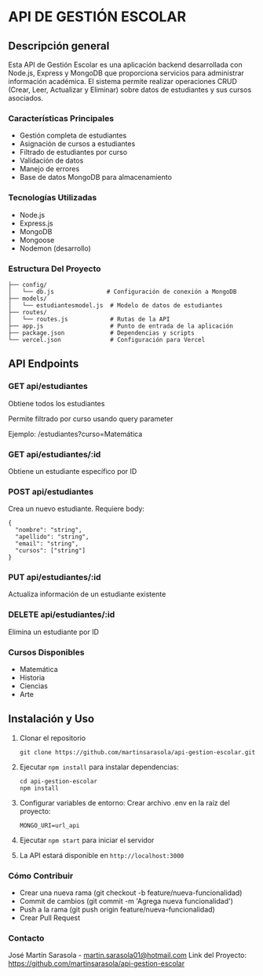 # API DE GESTIÓN ESCOLAR
## Descripción general
Esta API de Gestión Escolar es una aplicación backend desarrollada con Node.js, Express y MongoDB que proporciona servicios para administrar información académica. El sistema permite realizar operaciones CRUD (Crear, Leer, Actualizar y Eliminar) sobre datos de estudiantes y sus cursos asociados.

### Características Principales
- Gestión completa de estudiantes
- Asignación de cursos a estudiantes
- Filtrado de estudiantes por curso
- Validación de datos
- Manejo de errores
- Base de datos MongoDB para almacenamiento

### Tecnologías Utilizadas
- Node.js
- Express.js
- MongoDB
- Mongoose
- Nodemon (desarrollo)

### Estructura Del Proyecto
```plaintext
├── config/ 
│   └── db.js               # Configuración de conexión a MongoDB
├── models/ 
│   └── estudiantesmodel.js  # Modelo de datos de estudiantes
├── routes/ 
│   └── routes.js            # Rutas de la API
├── app.js                   # Punto de entrada de la aplicación
├── package.json             # Dependencias y scripts
└── vercel.json              # Configuración para Vercel
```

## API Endpoints
### GET api/estudiantes
Obtiene todos los estudiantes

Permite filtrado por curso usando query parameter

Ejemplo: /estudiantes?curso=Matemática

### GET api/estudiantes/:id
Obtiene un estudiante específico por ID

### POST api/estudiantes
Crea un nuevo estudiante. 
Requiere body:
```plaintext
{
  "nombre": "string",
  "apellido": "string", 
  "email": "string",
  "cursos": ["string"]
}
```

### PUT api/estudiantes/:id
Actualiza información de un estudiante existente

### DELETE api/estudiantes/:id
Elimina un estudiante por ID

### Cursos Disponibles
- Matemática
- Historia
- Ciencias
- Arte

## Instalación y Uso
1. Clonar el repositorio
   
   ```plaintext
   git clone https://github.com/martinsarasola/api-gestion-escolar.git
   ```
2. Ejecutar `npm install` para instalar dependencias:

   ```plaintext
   cd api-gestion-escolar
   npm install
   ```
3. Configurar variables de entorno: Crear archivo .env en la raíz del proyecto:
   ```plaintext
   MONGO_URI=url_api
   ```
4. Ejecutar `npm start` para iniciar el servidor
5. La API estará disponible en `http://localhost:3000`

### Cómo Contribuir
 - Crear una nueva rama (git checkout -b feature/nueva-funcionalidad)
 - Commit de cambios (git commit -m 'Agrega nueva funcionalidad')
 - Push a la rama (git push origin feature/nueva-funcionalidad)
 - Crear Pull Request

### Contacto
José Martín Sarasola - martin.sarasola01@hotmail.com 
Link del Proyecto: https://github.com/martinsarasola/api-gestion-escolar
